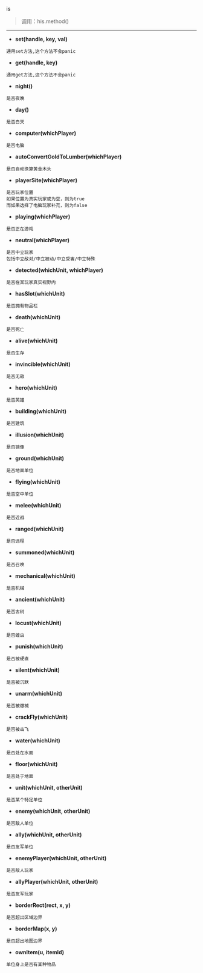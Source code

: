 is

> 调用：his.method()

---

* **set(handle, key, val)**
```
通用set方法,这个方法不会panic
```

* **get(handle, key)**
```
通用get方法,这个方法不会panic
```

* **night()**
```
是否夜晚
```

* **day()**
```
是否白天
```

* **computer(whichPlayer)**
```
是否电脑
```

* **autoConvertGoldToLumber(whichPlayer)**
```
是否自动换算黄金木头
```

* **playerSite(whichPlayer)**
```
是否玩家位置
如果位置为真实玩家或为空，则为true
而如果选择了电脑玩家补充，则为false
```

* **playing(whichPlayer)**
```
是否正在游戏
```

* **neutral(whichPlayer)**
```
是否中立玩家
包括中立敌对/中立被动/中立受害/中立特殊
```

* **detected(whichUnit, whichPlayer)**
```
是否在某玩家真实视野内
```

* **hasSlot(whichUnit)**
```
是否拥有物品栏
```

* **death(whichUnit)**
```
是否死亡
```

* **alive(whichUnit)**
```
是否生存
```

* **invincible(whichUnit)**
```
是否无敌
```

* **hero(whichUnit)**
```
是否英雄
```

* **building(whichUnit)**
```
是否建筑
```

* **illusion(whichUnit)**
```
是否镜像
```

* **ground(whichUnit)**
```
是否地面单位
```

* **flying(whichUnit)**
```
是否空中单位
```

* **melee(whichUnit)**
```
是否近战
```

* **ranged(whichUnit)**
```
是否远程
```

* **summoned(whichUnit)**
```
是否召唤
```

* **mechanical(whichUnit)**
```
是否机械
```

* **ancient(whichUnit)**
```
是否古树
```

* **locust(whichUnit)**
```
是否蝗虫
```

* **punish(whichUnit)**
```
是否被硬直
```

* **silent(whichUnit)**
```
是否被沉默
```

* **unarm(whichUnit)**
```
是否被缴械
```

* **crackFly(whichUnit)**
```
是否被击飞
```

* **water(whichUnit)**
```
是否处在水面
```

* **floor(whichUnit)**
```
是否处于地面
```

* **unit(whichUnit, otherUnit)**
```
是否某个特定单位
```

* **enemy(whichUnit, otherUnit)**
```
是否敌人单位
```

* **ally(whichUnit, otherUnit)**
```
是否友军单位
```

* **enemyPlayer(whichUnit, otherUnit)**
```
是否敌人玩家
```

* **allyPlayer(whichUnit, otherUnit)**
```
是否友军玩家
```

* **borderRect(rect, x, y)**
```
是否超出区域边界
```

* **borderMap(x, y)**
```
是否超出地图边界
```

* **ownItem(u, itemId)**
```
单位身上是否有某种物品
```

